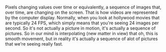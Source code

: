 Pixels changing values over time or equivalently, a sequence of images that, over time, are changing on the screen. That is how videos are represented by the computer display. Normally, when you look at hollywood movies that are typically 24 FPS, which simply means that you're seeing 24 images per second. So it's not actually a picture in motion, it's actually a sequence of pictures. So in our mind is interpolating (new matter in view) that oh, this is smooth movement, but in reality it's actually a sequence of alot of pictures that we're seeing really fast.